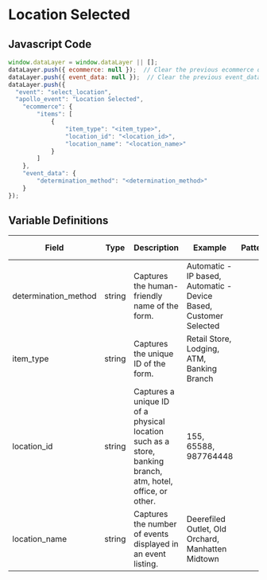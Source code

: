 # Location Selected

### 

## Javascript Code
```js
window.dataLayer = window.dataLayer || [];
dataLayer.push({ ecommerce: null });  // Clear the previous ecommerce object.
dataLayer.push({ event_data: null });  // Clear the previous event_data object.
dataLayer.push({
  "event": "select_location",
  "apollo_event": "Location Selected",
    "ecommerce": {
        "items": [
            {
                "item_type": "<item_type>",
                "location_id": "<location_id>",
                "location_name": "<location_name>"
            }
        ]
    },
    "event_data": {
        "determination_method": "<determination_method>"
    }
});
```

## Variable Definitions

|Field|Type|Description|Example|Pattern|Min Length|Max Length|Minimum|Maximum|Multiple Of|
| --- | --- | --- | --- | --- | --- | --- | --- | --- | --- |
|determination_method|string|Captures the human-friendly name of the form.|Automatic - IP based, Automatic - Device Based, Customer Selected|||||||
|item_type|string|Captures the unique ID of the form.|Retail Store, Lodging, ATM, Banking Branch|||||||
|location_id|string|Captures a unique ID of a physical location such as a store, banking branch, atm, hotel, office, or other.|155, 65588, 987764448|||||||
|location_name|string|Captures the number of events displayed in an event listing.|Deerefiled Outlet, Old Orchard, Manhatten Midtown|||||||




